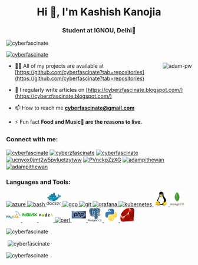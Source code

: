 <h1 align="center">Hi 👋, I'm Kashish Kanojia</h1>
<h3 align="center">Student at IGNOU, Delhi🌟</h3>

<p align="left"> <img src="https://komarev.com/ghpvc/?username=cyberfascinate&label=Profile%20views&color=0e75b6&style=flat" alt="cyberfascinate" /> </p>

<p align="left"> <a href="https://twitter.com/cyberfascinate" target="blank"><img src="https://img.shields.io/twitter/follow/cyberfascinate?logo=twitter&style=for-the-badge" alt="cyberfascinate" /></a> </p>

<p><img align="right" src="https://github.com/Adam-pw/Adam-pw/blob/main/animation_500_kxa883sd.gif" alt="adam-pw" /></p>

- 👨‍💻 All of my projects are available at [https://github.com/cyberfascinate?tab=repositories](https://github.com/cyberfascinate?tab=repositories)

- 📝 I regularly write articles on [https://cyberzfascinate.blogspot.com/](https://cyberzfascinate.blogspot.com/)

- 📫 How to reach me **cyberfascinate@gmail.com**

- ⚡ Fun fact **Food and Music🎵 are the reasons to live.**

<h3 align="left">Connect with me:</h3>
<p align="left">
<a href="https://twitter.com/cyberfascinate" target="blank"><img align="center" src="https://raw.githubusercontent.com/rahuldkjain/github-profile-readme-generator/master/src/images/icons/Social/twitter.svg" alt="cyberfascinate" height="30" width="40" /></a>
<a href="https://fb.com/cyberzfascinate" target="blank"><img align="center" src="https://raw.githubusercontent.com/rahuldkjain/github-profile-readme-generator/master/src/images/icons/Social/facebook.svg" alt="cyberzfascinate" height="30" width="40" /></a>
<a href="https://instagram.com/cyberfascinate" target="blank"><img align="center" src="https://raw.githubusercontent.com/rahuldkjain/github-profile-readme-generator/master/src/images/icons/Social/instagram.svg" alt="cyberfascinate" height="30" width="40" /></a>
<a href="https://www.youtube.com/c/ucnyox0jmt2w5pvluetzytww" target="blank"><img align="center" src="https://raw.githubusercontent.com/rahuldkjain/github-profile-readme-generator/master/src/images/icons/Social/youtube.svg" alt="ucnyox0jmt2w5pvluetzytww" height="30" width="40" /></a>
<a href="https://discord.gg/PVnckpZzXG" target="blank"><img align="center" src="https://raw.githubusercontent.com/rahuldkjain/github-profile-readme-generator/master/src/images/icons/Social/discord.svg" alt="PVnckpZzXG" height="30" width="40" /></a>
 <a href="https://www.patreon.com/cyberfascinate" target="blank"><img align="center" src="https://upload.wikimedia.org/wikipedia/commons/9/94/Patreon_logo.svg"
alt="adampithewan" height="30" width="40" /></a>
   <a href="https://www.twitch.tv/cyberfascinate" target="blank"><img align="center"
      src="https://github.com/rahuldkjain/github-profile-readme-generator/blob/master/src/images/icons/Social/twitch.svg"
      alt="adampithewan" height="30" width="40" /></a>
  
</p>

<h3 align="left">Languages and Tools:</h3>
<p align="left"> <a href="https://azure.microsoft.com/en-in/" target="_blank" rel="noreferrer"> <img src="https://www.vectorlogo.zone/logos/microsoft_azure/microsoft_azure-icon.svg" alt="azure" width="40" height="40"/> </a> <a href="https://www.gnu.org/software/bash/" target="_blank" rel="noreferrer"> <img src="https://www.vectorlogo.zone/logos/gnu_bash/gnu_bash-icon.svg" alt="bash" width="40" height="40"/> </a> <a href="https://www.docker.com/" target="_blank" rel="noreferrer"> <img src="https://raw.githubusercontent.com/devicons/devicon/master/icons/docker/docker-original-wordmark.svg" alt="docker" width="40" height="40"/> </a> <a href="https://cloud.google.com" target="_blank" rel="noreferrer"> <img src="https://www.vectorlogo.zone/logos/google_cloud/google_cloud-icon.svg" alt="gcp" width="40" height="40"/> </a> <a href="https://git-scm.com/" target="_blank" rel="noreferrer"> <img src="https://www.vectorlogo.zone/logos/git-scm/git-scm-icon.svg" alt="git" width="40" height="40"/> </a> <a href="https://grafana.com" target="_blank" rel="noreferrer"> <img src="https://www.vectorlogo.zone/logos/grafana/grafana-icon.svg" alt="grafana" width="40" height="40"/> </a> <a href="https://kubernetes.io" target="_blank" rel="noreferrer"> <img src="https://www.vectorlogo.zone/logos/kubernetes/kubernetes-icon.svg" alt="kubernetes" width="40" height="40"/> </a> <a href="https://www.linux.org/" target="_blank" rel="noreferrer"> <img src="https://raw.githubusercontent.com/devicons/devicon/master/icons/linux/linux-original.svg" alt="linux" width="40" height="40"/> </a> <a href="https://www.mongodb.com/" target="_blank" rel="noreferrer"> <img src="https://raw.githubusercontent.com/devicons/devicon/master/icons/mongodb/mongodb-original-wordmark.svg" alt="mongodb" width="40" height="40"/> </a> <a href="https://www.mysql.com/" target="_blank" rel="noreferrer"> <img src="https://raw.githubusercontent.com/devicons/devicon/master/icons/mysql/mysql-original-wordmark.svg" alt="mysql" width="40" height="40"/> </a> <a href="https://www.nginx.com" target="_blank" rel="noreferrer"> <img src="https://raw.githubusercontent.com/devicons/devicon/master/icons/nginx/nginx-original.svg" alt="nginx" width="40" height="40"/> </a> <a href="https://nodejs.org" target="_blank" rel="noreferrer"> <img src="https://raw.githubusercontent.com/devicons/devicon/master/icons/nodejs/nodejs-original-wordmark.svg" alt="nodejs" width="40" height="40"/> </a> <a href="https://www.perl.org/" target="_blank" rel="noreferrer"> <img src="https://api.iconify.design/logos-perl.svg" alt="perl" width="40" height="40"/> </a> <a href="https://www.php.net" target="_blank" rel="noreferrer"> <img src="https://raw.githubusercontent.com/devicons/devicon/master/icons/php/php-original.svg" alt="php" width="40" height="40"/> </a> <a href="https://www.postgresql.org" target="_blank" rel="noreferrer"> <img src="https://raw.githubusercontent.com/devicons/devicon/master/icons/postgresql/postgresql-original-wordmark.svg" alt="postgresql" width="40" height="40"/> </a> <a href="https://www.python.org" target="_blank" rel="noreferrer"> <img src="https://raw.githubusercontent.com/devicons/devicon/master/icons/python/python-original.svg" alt="python" width="40" height="40"/> </a> <a href="https://www.ruby-lang.org/en/" target="_blank" rel="noreferrer"> <img src="https://raw.githubusercontent.com/devicons/devicon/master/icons/ruby/ruby-original.svg" alt="ruby" width="40" height="40"/> </a> </p>

<p><img align="left" src="https://github-readme-stats.vercel.app/api/top-langs?username=cyberfascinate&show_icons=true&locale=en&layout=compact" alt="cyberfascinate" /></p>

<br>

<p>&nbsp;<img align="center" src="https://github-readme-stats.vercel.app/api?username=cyberfascinate&show_icons=true&locale=en" alt="cyberfascinate" /></p>

<p><img align="center" src="https://github-readme-streak-stats.herokuapp.com/?user=cyberfascinate&" alt="cyberfascinate" /></p
